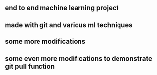 ## end to end machine learning project
## made with git and various ml techniques
## some more modifications
## some even more modifications to demonstrate git pull function
